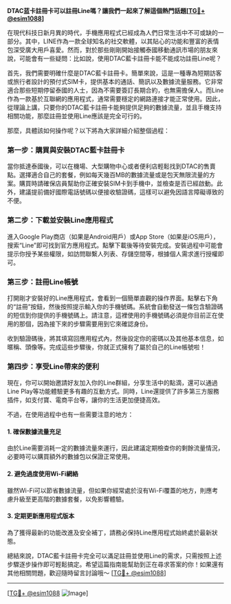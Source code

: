 **DTAC蓝卡註冊卡可以註冊Line嗎？讓我們一起來了解這個熱門話題[[TG💪+ @esim1088](https://t.me/s/esim1088)]**

在現代科技日新月異的時代，手機應用程式已經成為人們日常生活中不可或缺的一部分。其中，LINE作為一款全球知名的社交軟體，以其貼心的功能和豐富的表情包深受廣大用戶喜愛。然而，對於那些剛剛開始接觸泰國移動通訊市場的朋友來說，可能會有一些疑問：比如說，使用DTAC藍卡註冊卡能不能成功註冊Line呢？

首先，我們需要明確什麼是DTAC藍卡註冊卡。簡單來說，這是一種專為短期訪客或旅行者設計的預付式SIM卡，提供基本的通話、簡訊以及數據流量服務。它非常適合那些短期停留泰國的人士，因為不需要簽訂長期合約，也無需擔保人。而Line作為一款基於互聯網的應用程式，通常需要穩定的網路連接才能正常使用。因此，從理論上講，只要你的DTAC藍卡註冊卡能夠提供足夠的數據流量，並且手機支持相關功能，那麼註冊並使用Line應該是完全可行的。

那麼，具體該如何操作呢？以下將為大家詳細介紹整個過程：

### 第一步：購買與安裝DTAC藍卡註冊卡

當你抵達泰國後，可以在機場、大型購物中心或者便利店輕鬆找到DTAC的售賣點。選擇適合自己的套餐，例如每天幾百MB的數據流量或是包天無限流量的方案。購買時請確保店員幫助你正確安裝SIM卡到手機中，並檢查是否已經啟動。此外，建議提前備好國際電話號碼以便接收驗證碼，這樣可以避免因語言障礙導致的不便。

### 第二步：下載並安裝Line應用程式

進入Google Play商店（如果是Android用戶）或App Store（如果是iOS用戶），搜索“Line”即可找到官方應用程式。點擊下載後等待安裝完成。安裝過程中可能會提示你授予某些權限，如訪問聯繫人列表、存儲空間等，根據個人需求進行授權即可。

### 第三步：註冊Line帳號

打開剛才安裝好的Line應用程式，會看到一個簡單直觀的操作界面。點擊右下角的“註冊”按鈕，然後按照提示輸入你的手機號碼。系統會自動發送一條包含驗證碼的短信到你提供的手機號碼上。請注意，這裡使用的手機號碼必須是你目前正在使用的那個，因為接下來的步驟需要用到它來確認身份。

收到驗證碼後，將其填寫回應用程式內，然後設定你的密碼以及其他基本信息，如暱稱、頭像等。完成這些步驟後，你就正式擁有了屬於自己的Line帳號啦！

### 第四步：享受Line帶來的便利

現在，你可以開始邀請好友加入你的Line群組，分享生活中的點滴，還可以通過Line Play等功能體驗更多有趣的互動方式。同時，Line還提供了許多第三方服務插件，如支付寶、電商平台等，讓你的生活更加便捷高效。

不過，在使用過程中也有一些需要注意的地方：

#### 1. 確保數據流量充足
由於Line需要消耗一定的數據流量來運行，因此建議定期檢查你的剩餘流量情況，必要時可以購買額外的數據包以保證正常使用。

#### 2. 避免過度使用Wi-Fi網絡
雖然Wi-Fi可以節省數據流量，但如果你經常處於沒有Wi-Fi覆蓋的地方，則應考慮升級至更高階的數據套餐，以免影響體驗。

#### 3. 定期更新應用程式版本
為了獲得最新的功能改進及安全補丁，請務必保持Line應用程式始終處於最新狀態。

總結來說，DTAC藍卡註冊卡完全可以滿足註冊並使用Line的需求，只需按照上述步驟逐步操作即可輕鬆搞定。希望這篇指南能幫助到正在尋求答案的你！如果還有其他相關問題，歡迎隨時留言討論哦～ [[TG💪+ @esim1088](https://t.me/s/esim1088)]

---

[[TG💪+ @esim1088](https://t.me/s/esim1088) ![Image](https://i.postimg.cc/4NQfJmqS/Snipaste-2025-05-13-00-14-12.png)]